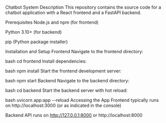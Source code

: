 Chatbot System
Description
This repository contains the source code for a chatbot application with a React frontend and a FastAPI backend.

Prerequisites
Node.js and npm (for frontend)

Python 3.10+ (for backend)

pip (Python package installer)

Installation and Setup
Frontend
Navigate to the frontend directory:

bash
cd frontend
Install dependencies:

bash
npm install
Start the frontend development server:

bash
npm start
Backend
Navigate to the backend directory:

bash
cd backend
Start the backend server with hot reload:

bash
uvicorn app:app --reload
Accessing the App
Frontend typically runs on http://localhost:3000 (or as indicated in the console)

Backend API runs on http://127.0.0.1:8000 or http://localhost:8000   
  
